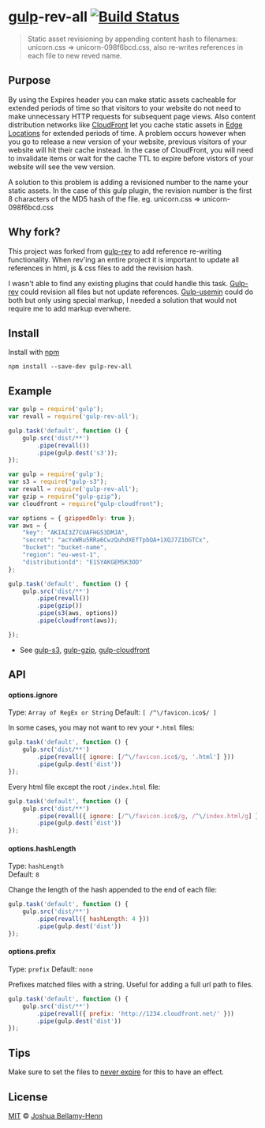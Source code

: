 # [gulp](https://github.com/wearefractal/gulp)-rev-all [![Build Status](https://travis-ci.org/smysnk/gulp-rev-all.png?branch=master)](https://travis-ci.org/smysnk/gulp-rev-all)

> Static asset revisioning by appending content hash to filenames: unicorn.css => unicorn-098f6bcd.css, also re-writes references in each file to new reved name.


## Purpose

By using the Expires header you can make static assets cacheable for extended periods of time so that visitors to your website do not need to make unnecessary HTTP requests for subsequent page views.
Also content distribution networks like [CloudFront](http://aws.amazon.com/cloudfront/) let you cache static assets in [Edge Locations](http://aws.amazon.com/about-aws/globalinfrastructure/) for extended periods of time.
A problem occurs however when you go to release a new version of your website, previous visitors of your website will hit their cache instead.
In the case of CloudFront, you will need to invalidate items or wait for the cache TTL to expire before vistors of your website will see the vew version.

A solution to this problem is adding a revisioned number to the name your static assets.  In the case of this gulp plugin, the revision number is the first 8 characters of the MD5 hash of the file.  eg. unicorn.css => unicorn-098f6bcd.css


## Why fork?

This project was forked from [gulp-rev](https://github.com/sindresorhus/gulp-rev) to add reference re-writing functionality.
When rev'ing an entire project it is important to update all references in html, js & css files to add the revision hash.

I wasn't able to find any existing plugins that could handle this task.
[Gulp-rev](https://github.com/sindresorhus/gulp-rev) could revision all files but not update references.
[Gulp-usemin](https://www.npmjs.org/package/gulp-usemin) could do both but only using special markup, I needed a solution that would not require me to add markup everwhere.


## Install

Install with [npm](https://npmjs.org/package/gulp-rev-all)

```
npm install --save-dev gulp-rev-all
```

## Example

```js
var gulp = require('gulp');
var revall = require('gulp-rev-all');

gulp.task('default', function () {
    gulp.src('dist/**')
        .pipe(revall())
        .pipe(gulp.dest('s3'));
});
```


```js
var gulp = require('gulp');
var s3 = require("gulp-s3");
var revall = require('gulp-rev-all');
var gzip = require("gulp-gzip");
var cloudfront = require("gulp-cloudfront");

var options = { gzippedOnly: true };
var aws = {
    "key": "AKIAI3Z7CUAFHG53DMJA",
    "secret": "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",
    "bucket": "bucket-name",
    "region": "eu-west-1",
    "distributionId": "E1SYAKGEMSK3OD"
};

gulp.task('default', function () {
    gulp.src('dist/**')
        .pipe(revall())
        .pipe(gzip())
        .pipe(s3(aws, options))
        .pipe(cloudfront(aws));

});
```
  
  * See [gulp-s3](https://www.npmjs.org/package/gulp-s3), [gulp-gzip](https://www.npmjs.org/package/gulp-gzip), [gulp-cloudfront](https://www.npmjs.org/package/gulp-cloudfront)


## API

#### options.ignore

Type: `Array of RegEx or String`
Default: `[ /^\/favicon.ico$/ ]`

In some cases, you may not want to rev your `*.html` files:

```js
gulp.task('default', function () {
    gulp.src('dist/**')
        .pipe(revall({ ignore: [/^\/favicon.ico$/g, '.html'] }))
        .pipe(gulp.dest('dist'))
});
```

Every html file except the root `/index.html` file:

```js
gulp.task('default', function () {
    gulp.src('dist/**')
        .pipe(revall({ ignore: [/^\/favicon.ico$/g, /^\/index.html/g] }))
        .pipe(gulp.dest('dist'))
});
```

#### options.hashLength

Type: `hashLength`          
Default: `8`

Change the length of the hash appended to the end of each file:

```js
gulp.task('default', function () {
    gulp.src('dist/**')
        .pipe(revall({ hashLength: 4 }))
        .pipe(gulp.dest('dist'))
});
```

#### options.prefix

Type: `prefix`
Default: `none`

Prefixes matched files with a string. Useful for adding a full url path to files. 

```js
gulp.task('default', function () {
    gulp.src('dist/**')
        .pipe(revall({ prefix: 'http://1234.cloudfront.net/' }))
        .pipe(gulp.dest('dist'))
});
```

## Tips

Make sure to set the files to [never expire](http://developer.yahoo.com/performance/rules.html#expires) for this to have an effect.


## License

[MIT](http://opensource.org/licenses/MIT) © [Joshua Bellamy-Henn](http://www.psidox.com)
